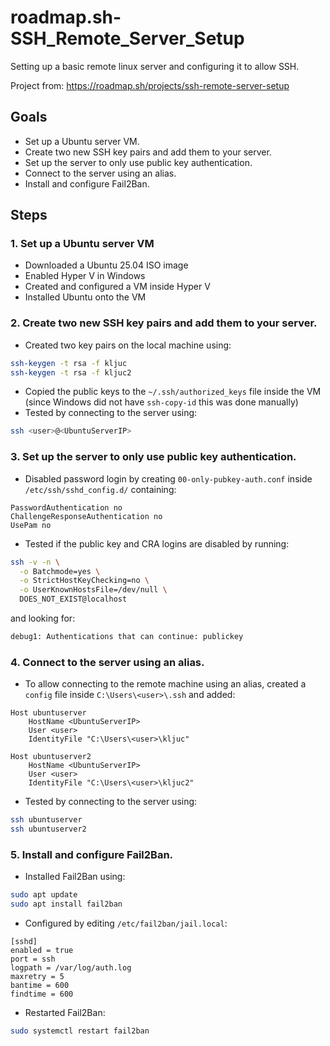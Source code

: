 # roadmap.sh-SSH_Remote_Server_Setup
Setting up a basic remote linux server and configuring it to allow SSH. 

Project from: https://roadmap.sh/projects/ssh-remote-server-setup

## Goals
- Set up a Ubuntu server VM. 
- Create two new SSH key pairs and add them to your server. 
- Set up the server to only use public key authentication. 
- Connect to the server using an alias. 
- Install and configure Fail2Ban. 

## Steps
### 1. Set up a Ubuntu server VM
- Downloaded a Ubuntu 25.04 ISO image
- Enabled Hyper V in Windows
- Created and configured a VM inside Hyper V
- Installed Ubuntu onto the VM

### 2. Create two new SSH key pairs and add them to your server. 
- Created two key pairs on the local machine using:
```sh
ssh-keygen -t rsa -f kljuc
ssh-keygen -t rsa -f kljuc2
```
- Copied the public keys to the `~/.ssh/authorized_keys` file inside the VM (since Windows did not have `ssh-copy-id` this was done manually)
- Tested by connecting to the server using: 
```sh
ssh <user>@<UbuntuServerIP>
```

### 3. Set up the server to only use public key authentication. 
- Disabled password login by creating `00-only-pubkey-auth.conf` inside `/etc/ssh/sshd_config.d/` containing: 
```
PasswordAuthentication no
ChallengeResponseAuthentication no
UsePam no
```
- Tested if the public key and CRA logins are disabled by running:
```sh
ssh -v -n \
  -o Batchmode=yes \
  -o StrictHostKeyChecking=no \
  -o UserKnownHostsFile=/dev/null \
  DOES_NOT_EXIST@localhost
```
and looking for: 
```sh
debug1: Authentications that can continue: publickey
```

### 4. Connect to the server using an alias. 
- To allow connecting to the remote machine using an alias, created a `config` file inside `C:\Users\<user>\.ssh` and added: 
```
Host ubuntuserver
    HostName <UbuntuServerIP>
    User <user>
    IdentityFile "C:\Users\<user>\kljuc"

Host ubuntuserver2
    HostName <UbuntuServerIP>
    User <user>
    IdentityFile "C:\Users\<user>\kljuc2"
```
- Tested by connecting to the server using: 
```sh
ssh ubuntuserver
ssh ubuntuserver2
```

### 5. Install and configure Fail2Ban. 
- Installed Fail2Ban using:
```sh
sudo apt update
sudo apt install fail2ban
```
- Configured by editing `/etc/fail2ban/jail.local`:
```
[sshd]
enabled = true
port = ssh
logpath = /var/log/auth.log
maxretry = 5
bantime = 600
findtime = 600
```
- Restarted Fail2Ban: 
```sh
sudo systemctl restart fail2ban
```

